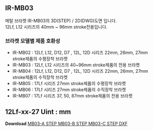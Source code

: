 ## IR-MB03

메탈 브라켓 IR-MB03의 3D(STEP) / 2D(DWG)도면 입니다.  
12Lf, L12 시리즈의 40mm ~ 96mm stroke전용입니다.

### 브라켓 모델별 제품 호환성

- IR-MB02 : 12Lf, L12, D12, D7 , 12L, 12D 시리즈 22mm, 26mm, 27mm stroke제품의 수평장착 브라켓
- IR-MB03 : 12Lf, L12 시리즈의 40~96mm stroke제품의 전용 브라켓
- IR-MB04 : 12Lf, L12, D12, D7 , 12L, 12D 시리즈 22mm, 26mm, 27mm stroke제품의 수직장착 브라켓
- IR-MB05 : 17Lf 시리즈 27mm stroke제품의 수평장착 브라켓
- IR-MB06 : 17Lf 시리즈 27mm stroke제품의 수직장착 브라켓
- IR-MB07 : 17Lf 시리즈 37, 50, 87mm stroke제품의 전용 브라켓
## 12Lf-xx-27 Uint : mm
**Download**  <a class="downloadbtn" href="./data/IR-MB03-A.step" download> MB03-A STEP </a><a class="downloadbtn" href="./data/IR-MB03-B .step" download> MB03-B STEP </a><a class="downloadbtn" href="./data/IR-MB03-C.step" download> MB03-C STEP </a> <a  class="downloadbtn" href="./data/IR-MB03 Metal bracket.DXF" download> DXF </a>
